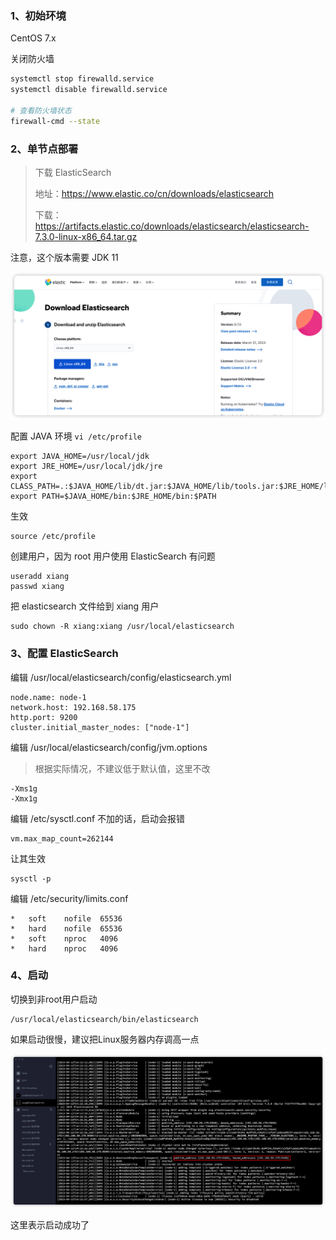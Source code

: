 ### 1、初始环境

CentOS 7.x

关闭防火墙

```sh
systemctl stop firewalld.service
systemctl disable firewalld.service

# 查看防火墙状态
firewall-cmd --state
```



### 2、单节点部署

> 下载 ElasticSearch
>
> 地址：https://www.elastic.co/cn/downloads/elasticsearch 
>
> 下载：https://artifacts.elastic.co/downloads/elasticsearch/elasticsearch-7.3.0-linux-x86_64.tar.gz

注意，这个版本需要 JDK 11

![image-20230412133104807](images/1%E3%80%81%E5%AE%89%E8%A3%85/image-20230412133104807.png)



配置 JAVA 环境  `vi /etc/profile`

```profile
export JAVA_HOME=/usr/local/jdk
export JRE_HOME=/usr/local/jdk/jre
export CLASS_PATH=.:$JAVA_HOME/lib/dt.jar:$JAVA_HOME/lib/tools.jar:$JRE_HOME/lib
export PATH=$JAVA_HOME/bin:$JRE_HOME/bin:$PATH
```

生效

```
source /etc/profile
```



创建用户，因为 root 用户使用 ElasticSearch 有问题

```
useradd xiang
passwd xiang
```



把 elasticsearch 文件给到 xiang 用户

```
sudo chown -R xiang:xiang /usr/local/elasticsearch
```



### 3、配置 ElasticSearch

编辑 /usr/local/elasticsearch/config/elasticsearch.yml

```
node.name: node-1
network.host: 192.168.58.175
http.port: 9200
cluster.initial_master_nodes: ["node-1"]
```

编辑 /usr/local/elasticsearch/config/jvm.options

> 根据实际情况，不建议低于默认值，这里不改

```
-Xms1g
-Xmx1g
```

编辑 /etc/sysctl.conf 不加的话，启动会报错

```
vm.max_map_count=262144
```

让其生效

```
sysctl -p
```

编辑 /etc/security/limits.conf

```
*   soft    nofile  65536
*   hard    nofile  65536
*   soft    nproc   4096 
*   hard    nproc   4096
```



### 4、启动

切换到非root用户启动

```
/usr/local/elasticsearch/bin/elasticsearch
```

如果启动很慢，建议把Linux服务器内存调高一点

![image-20230412141325354](images/1%E3%80%81%E5%AE%89%E8%A3%85/image-20230412141325354.png)

这里表示启动成功了